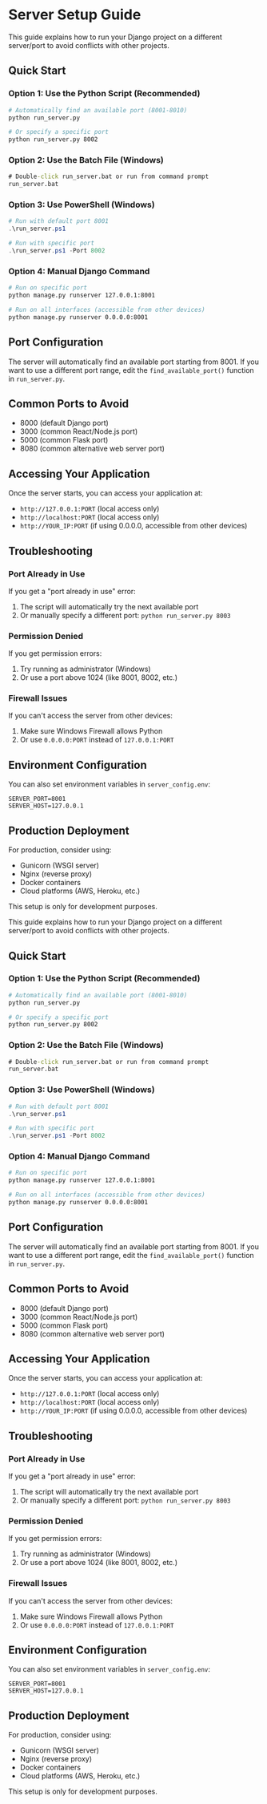 # Server Setup Guide

This guide explains how to run your Django project on a different server/port to avoid conflicts with other projects.

## Quick Start

### Option 1: Use the Python Script (Recommended)
```bash
# Automatically find an available port (8001-8010)
python run_server.py

# Or specify a specific port
python run_server.py 8002
```

### Option 2: Use the Batch File (Windows)
```cmd
# Double-click run_server.bat or run from command prompt
run_server.bat
```

### Option 3: Use PowerShell (Windows)
```powershell
# Run with default port 8001
.\run_server.ps1

# Run with specific port
.\run_server.ps1 -Port 8002
```

### Option 4: Manual Django Command
```bash
# Run on specific port
python manage.py runserver 127.0.0.1:8001

# Run on all interfaces (accessible from other devices)
python manage.py runserver 0.0.0.0:8001
```

## Port Configuration

The server will automatically find an available port starting from 8001. If you want to use a different port range, edit the `find_available_port()` function in `run_server.py`.

## Common Ports to Avoid

- 8000 (default Django port)
- 3000 (common React/Node.js port)
- 5000 (common Flask port)
- 8080 (common alternative web server port)

## Accessing Your Application

Once the server starts, you can access your application at:
- `http://127.0.0.1:PORT` (local access only)
- `http://localhost:PORT` (local access only)
- `http://YOUR_IP:PORT` (if using 0.0.0.0, accessible from other devices)

## Troubleshooting

### Port Already in Use
If you get a "port already in use" error:
1. The script will automatically try the next available port
2. Or manually specify a different port: `python run_server.py 8003`

### Permission Denied
If you get permission errors:
1. Try running as administrator (Windows)
2. Or use a port above 1024 (like 8001, 8002, etc.)

### Firewall Issues
If you can't access the server from other devices:
1. Make sure Windows Firewall allows Python
2. Or use `0.0.0.0:PORT` instead of `127.0.0.1:PORT`

## Environment Configuration

You can also set environment variables in `server_config.env`:
```
SERVER_PORT=8001
SERVER_HOST=127.0.0.1
```

## Production Deployment

For production, consider using:
- Gunicorn (WSGI server)
- Nginx (reverse proxy)
- Docker containers
- Cloud platforms (AWS, Heroku, etc.)

This setup is only for development purposes.

This guide explains how to run your Django project on a different server/port to avoid conflicts with other projects.

## Quick Start

### Option 1: Use the Python Script (Recommended)
```bash
# Automatically find an available port (8001-8010)
python run_server.py

# Or specify a specific port
python run_server.py 8002
```

### Option 2: Use the Batch File (Windows)
```cmd
# Double-click run_server.bat or run from command prompt
run_server.bat
```

### Option 3: Use PowerShell (Windows)
```powershell
# Run with default port 8001
.\run_server.ps1

# Run with specific port
.\run_server.ps1 -Port 8002
```

### Option 4: Manual Django Command
```bash
# Run on specific port
python manage.py runserver 127.0.0.1:8001

# Run on all interfaces (accessible from other devices)
python manage.py runserver 0.0.0.0:8001
```

## Port Configuration

The server will automatically find an available port starting from 8001. If you want to use a different port range, edit the `find_available_port()` function in `run_server.py`.

## Common Ports to Avoid

- 8000 (default Django port)
- 3000 (common React/Node.js port)
- 5000 (common Flask port)
- 8080 (common alternative web server port)

## Accessing Your Application

Once the server starts, you can access your application at:
- `http://127.0.0.1:PORT` (local access only)
- `http://localhost:PORT` (local access only)
- `http://YOUR_IP:PORT` (if using 0.0.0.0, accessible from other devices)

## Troubleshooting

### Port Already in Use
If you get a "port already in use" error:
1. The script will automatically try the next available port
2. Or manually specify a different port: `python run_server.py 8003`

### Permission Denied
If you get permission errors:
1. Try running as administrator (Windows)
2. Or use a port above 1024 (like 8001, 8002, etc.)

### Firewall Issues
If you can't access the server from other devices:
1. Make sure Windows Firewall allows Python
2. Or use `0.0.0.0:PORT` instead of `127.0.0.1:PORT`

## Environment Configuration

You can also set environment variables in `server_config.env`:
```
SERVER_PORT=8001
SERVER_HOST=127.0.0.1
```

## Production Deployment

For production, consider using:
- Gunicorn (WSGI server)
- Nginx (reverse proxy)
- Docker containers
- Cloud platforms (AWS, Heroku, etc.)

This setup is only for development purposes.


